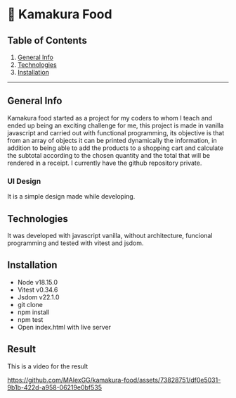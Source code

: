 # :fork_and_knife: Kamakura Food

## Table of Contents
1. [General Info](#general-info)
2. [Technologies](#technologies)
3. [Installation](#installation)

***
## General Info

Kamakura food started as a project for my coders to whom I teach and ended up being an exciting challenge for me, this project is made in vanilla javascript and carried out with functional programming, its objective is that from an array of objects it can be printed dynamically the information, in addition to being able to add the products to a shopping cart and calculate the subtotal according to the chosen quantity and the total that will be rendered in a receipt. I currently have the github repository private.

### UI Design

It is a simple design made while developing.

## Technologies

It was developed with javascript vanilla, without architecture, funcional programming and tested with vitest and jsdom.

## Installation

- Node v18.15.0
- Vitest v0.34.6
- Jsdom v22.1.0
- git clone <repository>
- npm install
- npm test
- Open index.html with live server

## Result

This is a video for the result

https://github.com/MAlexGG/kamakura-food/assets/73828751/df0e5031-9b1b-422d-a958-06219e0bf535






